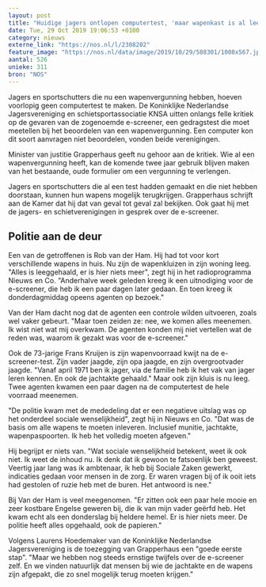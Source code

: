 ```yaml
---
layout: post
title: "Huidige jagers ontlopen computertest, 'maar wapenkast is al leeggehaald'"
date: Tue, 29 Oct 2019 19:06:53 +0100
category: nieuws
externe_link: "https://nos.nl/l/2308202"
feature_image: "https://nos.nl/data/image/2019/10/29/588301/1008x567.jpg"
aantal: 526
unieke: 311
bron: "NOS"
---
```


<p>Jagers en sportschutters die nu een wapenvergunning hebben, hoeven voorlopig geen computertest te maken. De Koninklijke Nederlandse Jagersvereniging en schietsportassociatie KNSA uitten onlangs felle kritiek op de gevaren van de zogenoemde e-screener, een gedragstest die moet meetellen bij het beoordelen van een wapenvergunning. Een computer kon dit soort aanvragen niet beoordelen, vonden beide verenigingen.</p>
<p>Minister van justitie Grapperhaus geeft nu gehoor aan de kritiek. Wie al een wapenvergunning heeft, kan de komende twee jaar gebruik blijven maken van het bestaande, oude formulier om een vergunning te verlengen.</p>
<p>Jagers en sportschutters die al een test hadden gemaakt en die niet hebben doorstaan, kunnen hun wapens mogelijk terugkrijgen. Grapperhaus schrijft aan de Kamer dat hij dat van geval tot geval zal bekijken. Ook gaat hij met de jagers- en schietverenigingen in gesprek over de e-screener.</p>
<h2>Politie aan de deur</h2>
<p>Een van de getroffenen is Rob van der Ham. Hij had tot voor kort verschillende wapens in huis. Nu zijn de wapenkluizen in zijn woning leeg. "Alles is leeggehaald, er is hier niets meer", zegt hij in het radioprogramma Nieuws en Co. "Anderhalve week geleden kreeg ik een uitnodiging voor de e-screener, die heb ik een paar dagen later gedaan. En toen kreeg ik donderdagmiddag opeens agenten op bezoek."</p>
<p>Van der Ham dacht nog dat de agenten een controle wilden uitvoeren, zoals wel vaker gebeurt. "Maar toen zeiden ze: nee, we komen alles meenemen. Ik wist niet wat mij overkwam. De agenten konden mij niet vertellen wat de reden was, waarom ik gezakt was voor de e-screener."</p>
<p>Ook de 73-jarige Frans Kruijen is zijn wapenvoorraad kwijt na de e-screener-test. Zijn vader jaagde, zijn opa jaagde, en zijn overgrootvader jaagde. "Vanaf april 1971 ben ik jager, via de familie heb ik het vak van jager leren kennen. En ook de jachtakte gehaald." Maar ook zijn kluis is nu leeg. Twee agenten kwamen een paar dagen na de computertest de hele voorraad meenemen.</p>
<p>"De politie kwam met de mededeling dat er een negatieve uitslag was op het onderdeel sociale wenselijkheid", zegt hij in Nieuws en Co. "Dat was de basis om alle wapens te moeten inleveren. Inclusief munitie, jachtakte, wapenpaspoorten. Ik heb het volledig moeten afgeven."</p>
<p>Hij begrijpt er niets van. "Wat sociale wenselijkheid betekent, weet ik ook niet. Ik weet de inhoud nu. Ik denk dat ik gewoon te fatsoenlijk ben geweest. Veertig jaar lang was ik ambtenaar, ik heb bij Sociale Zaken gewerkt, indicaties gedaan voor mensen in de zorg. Er waren vragen bij of ik ooit iets had gestolen of ruzie heb met de buren. Het antwoord is nee."</p>
<p>Bij Van der Ham is veel meegenomen. "Er zitten ook een paar hele mooie en zeer kostbare Engelse geweren bij, die ik van mijn vader geërfd heb. Het kwam echt als een donderslag bij heldere hemel. Er is hier niets meer. De politie heeft alles opgehaald, ook de papieren."</p>
<p>Volgens Laurens Hoedemaker van de Koninklijke Nederlandse Jagersvereniging is de toezegging van Grapperhaus een "goede eerste stap". "Maar we hebben nog steeds ernstige twijfels over de e-screener zelf. En we vinden natuurlijk dat mensen bij wie de jachtakte en de wapens zijn afgepakt, die zo snel mogelijk terug moeten krijgen."</p>
